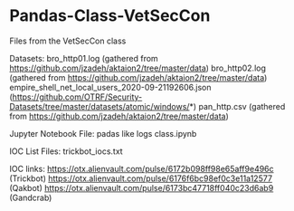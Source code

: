 # Pandas-Class-VetSecCon
Files from the VetSecCon class


Datasets:
bro_http01.log (gathered from https://github.com/jzadeh/aktaion2/tree/master/data)
bro_http02.log (gathered from https://github.com/jzadeh/aktaion2/tree/master/data)
empire_shell_net_local_users_2020-09-21192606.json (https://github.com/OTRF/Security-Datasets/tree/master/datasets/atomic/windows/*)
pan_http.csv (gathered from https://github.com/jzadeh/aktaion2/tree/master/data)
 

Jupyter Notebook File: 
padas like logs class.ipynb


IOC List Files:
trickbot_iocs.txt



IOC links: 
https://otx.alienvault.com/pulse/6172b098ff98e65aff9e496c (Trickbot)
https://otx.alienvault.com/pulse/6176f6bc98ef0c3e11a12577 (Qakbot)
https://otx.alienvault.com/pulse/6173bc47718ff040c23d6ab9 (Gandcrab)
